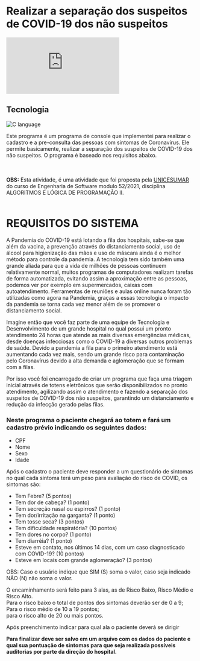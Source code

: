 # Realizar a separação dos suspeitos de COVID-19 dos não suspeitos

[![MIT license](https://badgen.net/github/license/Naereen/Strapdown.js)](https://github.com/Naereen/StrapDown.js/blob/master/LICENSE)

## Tecnologia
![C language]( https://img.shields.io/badge/C-00599C?style=for-the-badge&logo=c&logoColor=white)

Este programa é um programa de console que implementei para realizar o cadastro e a pre-consulta das pessoas com sintomas de Coronavírus. Ele permite basicamente, realizar a separação dos suspeitos de COVID-19 dos não suspeitos. O programa é baseado nos requisitos abaixo.

<br/><br/>
<strong>OBS:</strong> Esta atividade, é uma atividade que foi proposta pela [UNICESUMAR](https://www.unicesumar.edu.br/ead/) do curso de Engenharia de Software modulo 52/2021, disciplina ALGORITMOS E LÓGICA DE PROGRAMAÇÃO II.
 <br/><br/>

# REQUISITOS DO SISTEMA
A Pandemia do COVID-19 está lotando a fila dos hospitais, sabe-se que além da vacina, a prevenção através do distanciamento social, uso de álcool para higienização das mãos e uso de máscara ainda é o melhor método para controle da pandemia. A tecnologia tem sido também uma grande aliada para que a vida de milhões de pessoas continuem relativamente normal, muitos programas de computadores realizam tarefas de forma automatizada, evitando assim a aproximação entre as pessoas, podemos ver por exemplo em supermercados, caixas com autoatendimento. Ferramentas de reuniões e aulas online nunca foram tão utilizadas como agora na Pandemia, graças a essas tecnologia o impacto da pandemia se torna cada vez menor além de se promover o distanciamento social.

Imagine então que você faz parte de uma equipe de Tecnologia e Desenvolvimento de um grande hospital no qual possui um pronto atendimento 24 horas que atende as mais diversas emergências médicas, desde doenças infecciosas como o COVID-19 a diversas outros problemas de saúde. Devido a pandemia a fila para o primeiro atendimento está aumentando cada vez mais, sendo um grande risco para contaminação pelo Coronavírus devido a alta demanda e aglomeração que se formam com a filas.

Por isso você foi encarregado de criar um programa que faça uma triagem inicial através de totens eletrônicos que serão disponibilizados no pronto atendimento, agilizando assim o atendimento e fazendo a separação dos suspeitos de COVID-19 dos não suspeitos, garantindo um distanciamento e redução da infecção gerado pelas filas.

### Neste programa o paciente chegará ao totem e fará um cadastro prévio indicando os seguintes dados:
* CPF
* Nome
* Sexo
* Idade

Após o cadastro o paciente deve responder a um questionário de sintomas no qual cada sintoma terá um peso para avaliação do risco de COVID, os sintomas são:

* Tem Febre? (5 pontos)
* Tem dor de cabeça? (1 ponto)
* Tem secreção nasal ou espirros? (1 ponto)
* Tem dor/irritação na garganta? (1 ponto)
* Tem tosse seca? (3 pontos)
* Tem dificuldade respiratória? (10 pontos)
* Tem dores no corpo? (1 ponto)
* Tem diarréia? (1 ponto)
* Esteve em contato, nos últimos 14 dias, com um caso diagnosticado com COVID-19? (10 pontos)
* Esteve em locais com grande aglomeração? (3 pontos)

OBS: Caso o usuário indique que SIM (S) soma o valor, caso seja indicado NÃO (N) não soma o valor.

O encaminhamento será feito para 3 alas, as de Risco Baixo, Risco Médio e Risco Alto.<br/>
    Para o risco baixo o total de pontos dos sintomas deverão ser de 0 a 9;<br/>
    Para o risco médio de 10 a 19 pontos;<br/>
    para o risco alto de 20 ou mais pontos.

Após preenchimento indicar para qual ala o paciente deverá se dirigir

<strong> Para finalizar deve ser salvo em um arquivo com os dados do paciente e qual sua pontuação de sintomas para que seja realizada possíveis auditorias por parte da direção do hospital.